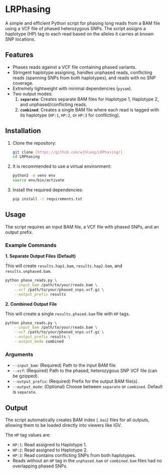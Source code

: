 # LRPhasing

A simple and efficient Python script for phasing long reads from a BAM file using a VCF file of phased heterozygous SNPs. The script assigns a haplotype (HP) tag to each read based on the alleles it carries at known SNP locations.

## Features

-   Phases reads against a VCF file containing phased variants.
-   Stringent haplotype assigning, handles unphased reads, conflicting reads (spanning SNPs from both haplotypes), and reads with no SNP coverage.
-   Extremely lightweight with minimal dependencies (`pysam`).
-   Two output modes:
    1.  **`separate`**: Creates separate BAM files for Haplotype 1, Haplotype 2, and unphased/conflicting reads.
    2.  **`combined`**: Creates a single BAM file where each read is tagged with its haplotype (`HP:1`, `HP:2`, or `HP:3` for conflicting).

## Installation

1.  Clone the repository:
    ```bash
    git clone [https://github.com/wjhlang/LRPhasing/]
    cd LRPhasing
    ```

2.  It is recommended to use a virtual environment:
    ```bash
    python3 -m venv env
    source env/bin/activate
    ```

3.  Install the required dependencies:
    ```bash
    pip install -r requirements.txt
    ```

## Usage

The script requires an input BAM file, a VCF file with phased SNPs, and an output prefix.

### Example Commands

**1. Separate Output Files (Default)**

This will create `results.hap1.bam`, `results.hap2.bam`, and `results.unphased.bam`.

```bash
python phase_reads.py \
    --input_bam /path/to/your/reads.bam \
    --vcf /path/to/your/phased_snps.vcf.gz \
    --output_prefix results
```

**2. Combined Output File**

This will create a single `results.phased.bam` file with `HP` tags.

```bash
python phase_reads.py \
    --input_bam /path/to/your/reads.bam \
    --vcf /path/to/your/phased_snps.vcf.gz \
    --output_prefix results \
    --output_mode combined
```

### Arguments

-   `--input_bam`: (Required) Path to the input BAM file.
-   `--vcf`: (Required) Path to the phased, heterozygous SNP VCF file (can be gzipped).
-   `--output_prefix`: (Required) Prefix for the output BAM file(s).
-   `--output_mode`: (Optional) Choose between `separate` or `combined`. Default is `separate`.

## Output

The script automatically creates BAM index (`.bai`) files for all outputs, allowing them to be loaded directly into viewers like IGV.

The `HP` tag values are:
-   `HP:1`: Read assigned to Haplotype 1.
-   `HP:2`: Read assigned to Haplotype 2.
-   `HP:3`: Read contains conflicting SNPs from both haplotypes.
-   Reads without an `HP` tag in the `unphased.bam` or `combined.bam` files had no overlapping phased SNPs.
